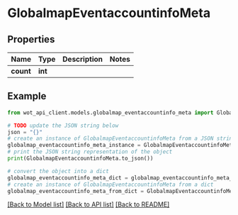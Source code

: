 # GlobalmapEventaccountinfoMeta


## Properties

Name | Type | Description | Notes
------------ | ------------- | ------------- | -------------
**count** | **int** |  | 

## Example

```python
from wot_api_client.models.globalmap_eventaccountinfo_meta import GlobalmapEventaccountinfoMeta

# TODO update the JSON string below
json = "{}"
# create an instance of GlobalmapEventaccountinfoMeta from a JSON string
globalmap_eventaccountinfo_meta_instance = GlobalmapEventaccountinfoMeta.from_json(json)
# print the JSON string representation of the object
print(GlobalmapEventaccountinfoMeta.to_json())

# convert the object into a dict
globalmap_eventaccountinfo_meta_dict = globalmap_eventaccountinfo_meta_instance.to_dict()
# create an instance of GlobalmapEventaccountinfoMeta from a dict
globalmap_eventaccountinfo_meta_from_dict = GlobalmapEventaccountinfoMeta.from_dict(globalmap_eventaccountinfo_meta_dict)
```
[[Back to Model list]](../README.md#documentation-for-models) [[Back to API list]](../README.md#documentation-for-api-endpoints) [[Back to README]](../README.md)


